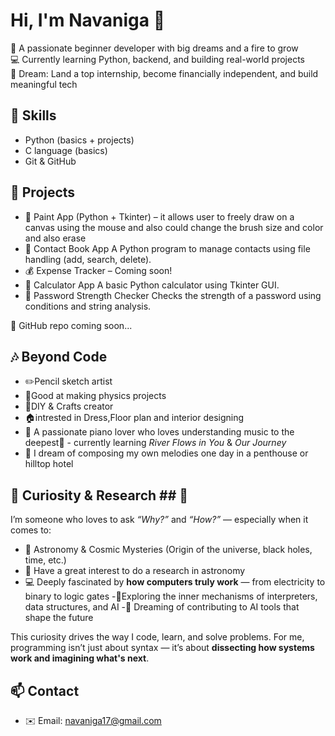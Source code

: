 # Hi, I'm Navaniga 👋

🌱 A passionate beginner developer with big dreams and a fire to grow  
💻 Currently learning Python, backend, and building real-world projects  
🎯 Dream: Land a top internship, become financially independent, and build meaningful tech  

## 🔧 Skills
- Python (basics + projects)
- C language (basics)
- Git & GitHub

## 📂 Projects
- 🎨 Paint App (Python + Tkinter) – it allows user to freely draw on a canvas using the mouse and also could change the brush size and color and also erase
- 📖 Contact Book App
A Python program to manage contacts using file handling (add, search, delete).
- 💰 Expense Tracker – Coming soon!
- 🧮 Calculator App
A basic Python calculator using Tkinter GUI.
- 🔐 Password Strength Checker
Checks the strength of a password using conditions and string analysis.

🔗 GitHub repo coming soon...
  
## 🎶 Beyond Code
- ✏️Pencil sketch artist
- 🔬Good at making physics projects
- 🧵DIY & Crafts creator
- 🏠intrested in Dress,Floor plan and interior designing 
- 🎹 A passionate piano lover who loves understanding music to the deepest🫠 - currently learning *River Flows in You* & *Our Journey*
- 🌃 I dream of composing my own melodies one day in a penthouse or  hilltop hotel

## 🧠 Curiosity & Research ## 🧠 

I’m someone who loves to ask *“Why?”* and *“How?”* — especially when it comes to:
- 🌌 Astronomy & Cosmic Mysteries (Origin of the universe, black holes, time, etc.)
- 🔭 Have a great interest to do a research in astronomy
- 💻 Deeply fascinated by **how computers truly work** — from electricity to binary to logic gates
-📱Exploring the inner mechanisms of interpreters, data structures, and AI
-🌟 Dreaming of contributing to AI tools that shape the future

This curiosity drives the way I code, learn, and solve problems. For me, programming isn’t just about syntax — it’s about **dissecting how systems work and imagining what's next**.

## 📫 Contact
- ✉️ Email: navaniga17@gmail.com
